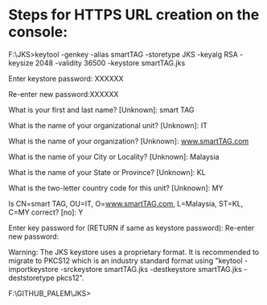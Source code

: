# Steps for HTTPS URL creation on the console:

F:\JKS>keytool -genkey -alias smartTAG -storetype JKS -keyalg RSA -keysize 2048 -validity 36500 -keystore smartTAG.jks

Enter keystore password: XXXXXX

Re-enter new password:XXXXXX

What is your first and last name?
  [Unknown]:  smart TAG

What is the name of your organizational unit?
  [Unknown]:  IT

What is the name of your organization?
  [Unknown]:  www.smartTAG.com

What is the name of your City or Locality?
  [Unknown]:  Malaysia

What is the name of your State or Province?
  [Unknown]:  KL

What is the two-letter country code for this unit?
  [Unknown]:  MY

Is CN=smart TAG, OU=IT, O=www.smartTAG.com, L=Malaysia, ST=KL, C=MY correct?
  [no]:  Y

Enter key password for <smartTAG>
        (RETURN if same as keystore password):
Re-enter new password:

Warning:
The JKS keystore uses a proprietary format. It is recommended to migrate to PKCS12 which is an industry standard format using "keytool -importkeystore -srckeystore smartTAG.jks -destkeystore smartTAG.jks -deststoretype pkcs12".

F:\GITHUB_PALEM\JKS> 


